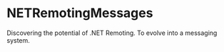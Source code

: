 NETRemotingMessages
===================

Discovering the potential of .NET Remoting. To evolve into a messaging system.
